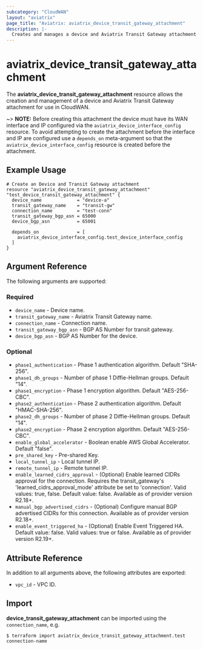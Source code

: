 ```yaml
---
subcategory: "CloudWAN"
layout: "aviatrix"
page_title: "Aviatrix: aviatrix_device_transit_gateway_attachment"
description: |-
  Creates and manages a device and Aviatrix Transit Gateway attachment
---
```


# aviatrix_device_transit_gateway_attachment

The **aviatrix_device_transit_gateway_attachment** resource allows the creation and management of a device and Aviatrix Transit Gateway attachment for use in CloudWAN.

~> **NOTE:** Before creating this attachment the device must have its WAN interface and IP configured via the `aviatrix_device_interface_config` resource. To avoid attempting to create the attachment before the interface and IP are configured use a `depends_on` meta-argument so that the `aviatrix_device_interface_config` resource is created before the attachment.  

## Example Usage

```hcl
# Create an Device and Transit Gateway attachment
resource "aviatrix_device_transit_gateway_attachment" "test_device_transit_gateway_attachment" {
  device_name             = "device-a"
  transit_gateway_name    = "transit-gw"
  connection_name         = "test-conn"
  transit_gateway_bgp_asn = 65000
  device_bgp_asn          = 65001

  depends_on              = [
    aviatrix_device_interface_config.test_device_interface_config
  ]
}
```

## Argument Reference

The following arguments are supported:

### Required
* `device_name` - Device name.
* `transit_gateway_name` - Aviatrix Transit Gateway name.
* `connection_name` - Connection name.
* `transit_gateway_bgp_asn` - BGP AS Number for transit gateway.
* `device_bgp_asn` - BGP AS Number for the device.

### Optional
* `phase1_authentication` - Phase 1 authentication algorithm. Default "SHA-256".
* `phase1_dh_groups` - Number of phase 1 Diffie-Hellman groups. Default "14".
* `phase1_encryption` - Phase 1 encryption algorithm. Default "AES-256-CBC".
* `phase2_authentication` - Phase 2 authentication algorithm. Default "HMAC-SHA-256".
* `phase2_dh_groups` - Number of phase 2 Diffie-Hellman groups. Default "14".
* `phase2_encryption` - Phase 2 encryption algorithm. Default "AES-256-CBC".
* `enable_global_accelerator` - Boolean enable AWS Global Accelerator. Default "false".
* `pre_shared_key` - Pre-shared Key.
* `local_tunnel_ip` - Local tunnel IP.
* `remote_tunnel_ip` - Remote tunnel IP.
* `enable_learned_cidrs_approval` - (Optional) Enable learned CIDRs approval for the connection. Requires the transit_gateway's 'learned_cidrs_approval_mode' attribute be set to 'connection'. Valid values: true, false. Default value: false. Available as of provider version R2.18+.
* `manual_bgp_advertised_cidrs` - (Optional) Configure manual BGP advertised CIDRs for this connection. Available as of provider version R2.18+.
* `enable_event_triggered_ha` - (Optional) Enable Event Triggered HA. Default value: false. Valid values: true or false. Available as of provider version R2.19+.

## Attribute Reference

In addition to all arguments above, the following attributes are exported:

* `vpc_id` - VPC ID.


## Import

**device_transit_gateway_attachment** can be imported using the `connection_name`, e.g.

```
$ terraform import aviatrix_device_transit_gateway_attachment.test connection-name
```
